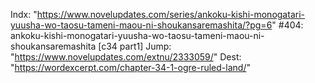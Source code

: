 Indx: "https://www.novelupdates.com/series/ankoku-kishi-monogatari-yuusha-wo-taosu-tameni-maou-ni-shoukansaremashita/?pg=6"
#404: ankoku-kishi-monogatari-yuusha-wo-taosu-tameni-maou-ni-shoukansaremashita [c34 part1]
Jump: "https://www.novelupdates.com/extnu/2333059/"
Dest: "https://wordexcerpt.com/chapter-34-1-ogre-ruled-land/"